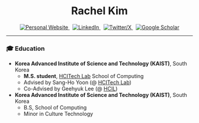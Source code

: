 <div align="center">

  # Rachel Kim

<p align="center">
    <!-- Personal Website -->
    <a href="https://www.racheljk.me">
        <img src="https://img.shields.io/badge/Web-racheljk.me-hotpink?style=flat-square" alt="Personal Website"/>
    </a>&nbsp
    <!-- LinkedIn -->
    <a href="https://www.linkedin.com/in/rachel-kim-925366323/">
        <img src="https://img.shields.io/badge/LinkedIn-0A66C2?style=flat-square&logo=LinkedIn&logoColor=white&link=https://linkedin.com/in/rachel-kim-925366323" alt="LinkedIn">
    </a>&nbsp
    <!-- X (Twitter) -->
    <a href="https://x.com/Rachel_JKim">
        <img src="https://img.shields.io/badge/X (Twitter)-%231DA1F2.svg?style=flat-square&logo=Twitter&logoColor=white" alt="Twitter/X">
    </a>&nbsp
    <!-- Google Scholar -->
    <a href="https://scholar.google.com/citations?user=MHj2MAoAAAAJ">
        <img src="https://img.shields.io/badge/Google%20Scholar-4285F4?style=flat-square&logo=Google-Scholar&logoColor=white" alt="Google Scholar">
    </a>
</p>


</div>
 
---

### 🎓 Education
- **Korea Advanced Institute of Science and Technology (KAIST)**, South Korea
  - **M.S. student**, [HCITech Lab](https://hcitech.org/) School of Computing
  - Advised by Sang-Ho Yoon (@ [HCITech Lab](https://hcitech.org/))
  - Co-Advised by Geehyuk Lee (@ [HCIL](https://hcil.kaist.ac.kr/))
- **Korea Advanced Institute of Science and Technology (KAIST)**, South Korea
  - B.S, School of Computing
  - Minor in Culture Technology
